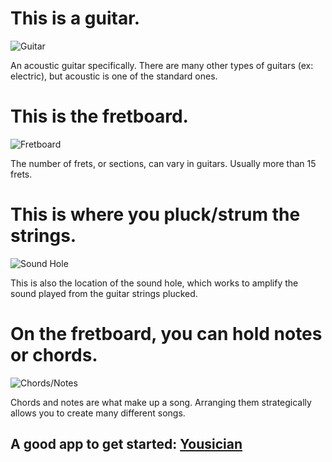 <html>

<head>

<title> Guitar Basics </title>

</head>

<body>
  
  <h1> <strong>This is a guitar.</strong> </h1>
  
<img src="https://images.pexels.com/photos/1407322/pexels-photo-1407322.jpeg?auto=compress&cs=tinysrgb&w=400" alt="Guitar" class="center">
  
  <p> An acoustic guitar specifically. There are many other types of guitars (ex: electric), but acoustic is one of the standard ones. </p>
  
  <h1> This is the fretboard. </h1>

  <img src="https://image.shutterstock.com/image-vector/guitar-fretboard-260nw-54840109.jpg" alt="Fretboard" class="center">
  
  <p> The number of frets, or sections, can vary in guitars. Usually more than 15 frets. </p>
  
  <h1> This is where you pluck/strum the strings. </h1>
  
  <img src="https://acousticguitar.com/wp-content/uploads/2022/07/PW-SH-01_detail1_Courtesy-of-DADDARIO-1200x960.jpg" alt="Sound Hole" class="center">
  
  <p> This is also the location of the sound hole, which works to amplify the sound played from the guitar strings plucked. </p>
  
  <h1> On the fretboard, you can hold notes or chords. </h1>
  
  <img src="https://images.template.net/wp-content/uploads/2016/08/24064259/Guitar-Chord-Notes-for-Beginner.jpg" alt="Chords/Notes" class="center">
  
  <p> Chords and notes are what make up a song. Arranging them strategically allows you to create many different songs. 
  
  <h2>A good app to get started: <a href="https://yousician.com/lp/guitar-us?utm_source=google&utm_campaign=Yousician%20-%20Non%20Brand%20-%20Instrument%20-%20Guitar%20-%20Tier%201&utm_medium=cpc&utm_term=beginner%20how%20to%20play%20guitar&gclid=Cj0KCQjwkOqZBhDNARIsAACsbfJsVDpRO0AhfIzObC4Ru22pb7Q7XS7VJfwS7caUqgXqvTWXUxkqA1AaAhgZEALw_wcB">Yousician</a>
    
</body>

<html>
